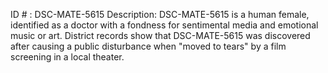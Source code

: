 ID # : DSC-MATE-5615
Description: DSC-MATE-5615 is a human female, identified as a doctor with a fondness for sentimental media and emotional music or art. District records show that DSC-MATE-5615 was discovered after causing a public disturbance when "moved to tears" by a film screening in a local theater.